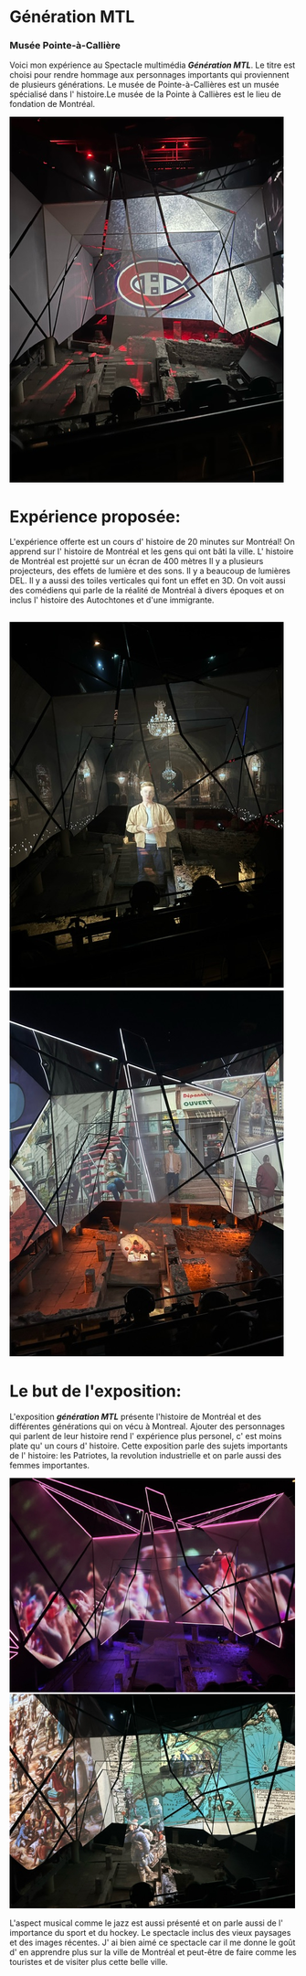 # Génération MTL #
### Musée Pointe-à-Callière ###

Voici mon expérience au Spectacle multimédia ***Génération MTL***. Le titre est choisi pour rendre hommage aux personnages importants qui proviennent de plusieurs générations. Le musée de Pointe-à-Callières est un musée spécialisé dans l' histoire.Le musée de la Pointe à Callières est le lieu de fondation de Montréal. 

<img src="image/canadien_mtl.jpeg">

# Expérience proposée: #
L'expérience offerte est un cours d' histoire de 20 minutes sur Montréal! On apprend sur l' histoire de Montréal et les gens qui ont bâti la ville. L' histoire de Montréal est projetté sur un écran de 400 mètres Il y a plusieurs projecteurs, des effets de lumière et des sons. Il y a beaucoup de lumières DEL. Il y a aussi des toiles verticales qui font un effet en 3D. On voit aussi des comédiens qui parle de la réalité de Montréal à divers époques et on inclus l' histoire des Autochtones et d'une immigrante. 


<img src="image/chateau_mtl.jpeg"> <img src="image/people_mtl.jpeg">
---
# Le but de l'exposition: # 
 
L'exposition ***génération MTL*** présente l'histoire de Montréal et des différentes générations qui on vécu à Montreal.
Ajouter des personnages qui parlent de leur histoire rend l' expérience plus personel, c' est moins plate qu' un cours d' histoire. Cette exposition parle des sujets importants de l' histoire: les Patriotes, la revolution industrielle et on parle aussi des femmes importantes.

<img src="image/main_mtl.jpeg" width="500" ><img src="image/map_mtl.jpeg" width="500" >

L'aspect musical comme le jazz est aussi présenté et on parle aussi de l' importance du sport et du hockey. Le spectacle inclus des vieux paysages et des images récentes.
J' ai bien aimé ce spectacle car il me donne le goût d' en apprendre plus sur la ville de Montréal et peut-être de faire comme les touristes et de visiter plus cette belle ville. 




